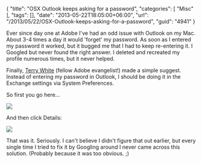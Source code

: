 {
	"title": "OSX Outlook keeps asking for a password",
	"categories": [
		"Misc"
	],
	"tags": [],
	"date": "2013-05-22T18:05:00+06:00",
	"url": "/2013/05/22/OSX-Outlook-keeps-asking-for-a-password",
	"guid": "4941"
}

Ever since day one at Adobe I've had an odd issue with Outlook on my Mac. About 3-4 times a day it would 'forget' my password. As soon as I entered my password it worked, but it bugged me that I had to keep re-entering it. I Googled but never found the right answer. I deleted and recreated my profile numerous times, but it never helped.

Finally, <a href="http://terrywhite.com/">Terry White</a> (fellow Adobe evangelist!) made a simple suggest. Instead of entering my password in Outlook, I should be doing it in the Exchange settings via System Preferences.

So first you go here...

<img src="http://static.raymondcamden.com/images/11.png" />

And then click Details:

<img src="http://static.raymondcamden.com/images/21.png" />

That was it. Seriously. I can't believe I didn't figure that out earlier, but every single time I tried to fix it by Googling around I never came across this solution. (Probably because it was too obvious. ;)